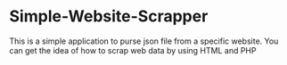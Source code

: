 # Simple-Website-Scrapper
This is a simple application to purse json file from a specific website. You can get the idea of how to scrap web data by using HTML and PHP
